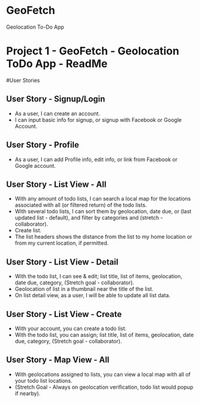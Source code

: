 # GeoFetch

Geolocation To-Do App

# Project 1 - GeoFetch - Geolocation ToDo App - ReadMe

#User Stories

## User Story - Signup/Login

- As a user, I can create an account.
- I can input basic info for signup, or signup with Facebook or Google Account.

## User Story - Profile

- As a user, I can add Profile info, edit info, or link from Facebook or Google account.

## User Story - List View - All

- With any amount of todo lists, I can search a local map for the locations associated with all (or filtered return) of the todo lists.
- With several todo lists, I can sort them by geolocation, date due, or (last updated list - default), and filter by categories and (stretch - collaborator).
- Create list.
- The list headers shows the distance from the list to my home location or from my current location, if permitted.

## User Story - List View - Detail

- With the todo list, I can see & edit; list title, list of items, geolocation, date due, category, (Stretch goal - collaborator).
- Geolocation of list in a thumbnail near the title of the list.
- On list detail view, as a user, I will be able to update all list data.

## User Story - List View - Create

- With your account, you can create a todo list.
- With the todo list, you can assign; list title, list of items, geolocation, date due, category, (Stretch goal - collaborator).

## User Story - Map View - All

- With geolocations assigned to lists, you can view a local map with all of your todo list locations.
- (Stretch Goal - Always on geolocation verification, todo list would popup if nearby).
